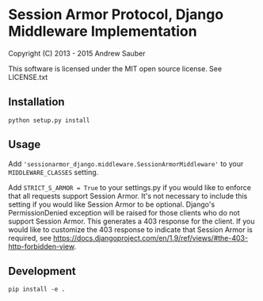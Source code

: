 # Session Armor Protocol, Django Middleware Implementation

Copyright (C) 2013 - 2015 Andrew Sauber

This software is licensed under the MIT open source license. See LICENSE.txt

## Installation

`python setup.py install`

## Usage

Add `'sessionarmor_django.middleware.SessionArmorMiddleware'` to your
`MIDDLEWARE_CLASSES` setting.

Add `STRICT_S_ARMOR = True` to your settings.py if you would like to enforce
that all requests support Session Armor. It's not necessary to include this
setting if you would like Session Armor to be optional.  Django's
PermissionDenied exception will be raised for those clients who do not support
Session Armor. This generates a 403 response for the client. If you would like
to customize the 403 response to indicate that Session Armor is required, see
https://docs.djangoproject.com/en/1.9/ref/views/#the-403-http-forbidden-view.

## Development

`pip install -e .`
